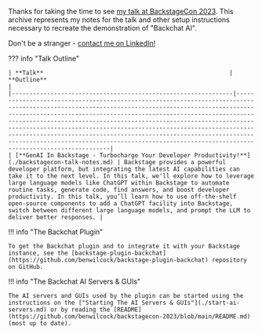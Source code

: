Thanks for taking the time to see [my talk at BackstageCon 2023](https://colocatedeventsna2023.sched.com/event/07a22acf572c9ba6ac78a3fff50c6e7d). This archive represents my notes for the talk and other setup instructions necessary to recreate the demonstration of "Backchat AI".

Don't be a stranger - [contact me on LinkedIn!](https://www.linkedin.com/in/benwilcock/)

??? info "Talk Outline"

    | **Talk**                                                     | **Outline**                                                                                                                                                                                                                                                                                                                                                                                                                                                                                                                                |
    |---------------------------------------------------------------|--------------------------------------------------------------------------------------------------------------------------------------------------------------------------------------------------------------------------------------------------------------------------------------------------------------------------------------------------------------------------------------------------------------------------------------------------------------------------------------------------------------------------------------------|
    | [**GenAI In Backstage - Turbocharge Your Developer Productivity!**](./backstagecon-talk-notes.md) | Backstage provides a powerful developer platform, but integrating the latest AI capabilities can take it to the next level. In this talk, we'll explore how to leverage large language models like ChatGPT within Backstage to automate routine tasks, generate code, find answers, and boost developer productivity. In this talk, you’ll learn how to use off-the-shelf open-source components to add a ChatGPT facility into Backstage, switch between different large language models, and prompt the LLM to deliver better responses. |

!!! info "The Backchat Plugin"

    To get the Backchat plugin and to integrate it with your Backstage instance, see the [backstage-plugin-backchat](https://github.com/benwilcock/backstage-plugin-backchat) repository on GitHub. 

!!! info "The Backchat AI Servers & GUIs"

    The AI servers and GUIs used by the plugin can be started using the instructions on the ["Starting The AI Servers & GUIs"](./start-ai-servers.md) or by reading the [README](https://github.com/benwilcock/backstagecon-2023/blob/main/README.md) (most up to date).

